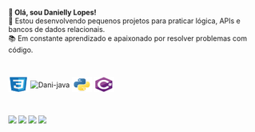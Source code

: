 **👋 Olá, sou Danielly Lopes!**
  <br>🚀 Estou desenvolvendo pequenos projetos para praticar lógica, APIs e bancos de dados relacionais.
  <br>📚 Em constante aprendizado e apaixonado por resolver problemas com código.
  
  ##
  <divisao estilo="mostrar: bloco_em_linha"><br>
  <img align="center" alt="Dani-CSS" height="30" width="40" src="https://raw.githubusercontent.com/devicons/devicon/master/icons/css3/css3-original.svg">
  <img align="center" alt=Dani-java height="40" width="50" src="https://avatars.githubusercontent.com/u/1168968?v=4">
  <img align="center" alt="Dani-Python" height="30" width="40" src="https://raw.githubusercontent.com/devicons/devicon/master/icons/python/python-original.svg">
  <img align="center" alt="Dani-Csharp" height="30" width="40" src="https://raw.githubusercontent.com/devicons/devicon/master/icons/csharp/csharp-original.svg">
  </divisao>

   ## 
  <div>
  <divisao estilo="mostrar: bloco_em_linha"><br>
  <a href="https://www.instagram.com/_daniellylopess/" target="_blank"><img src="https://img.shields.io/badge/-Instagram-%23E4405F?style=for-the-badge&logo=instagram&logoColor=white" target="_blank"></a> <a href="https://www.twitch.tv/lady_forcedany" target="_blank"><img src="https://img.shields.io/badge/Twitch-9146FF?style=for-the-badge&logo=twitch&logoColor=white" target="_blank"></a> <a href="https://discord.com/channels/@me" target="_blank"><img src="https://img.shields.io/badge/Discord-7289DA?style=for-the-badge&logo=discord&logoColor=white" target="_blank"></a> 
  <a href="https://www.linkedin.com/in/danielly-lopes/" target="_blank"><img src="https://img.shields.io/badge/-LinkedIn-%230077B5?style=for-the-badge&logo=linkedin&logoColor=white" target="_blank"></a> 
  </divisao>
</div>
</div>
<!---
Daniabreu02/Daniabreu02 is a ✨ special ✨ repository because its `README.md` (this file) appears on your GitHub profile.
You can click the Preview link to take a look at your changes.
--->
